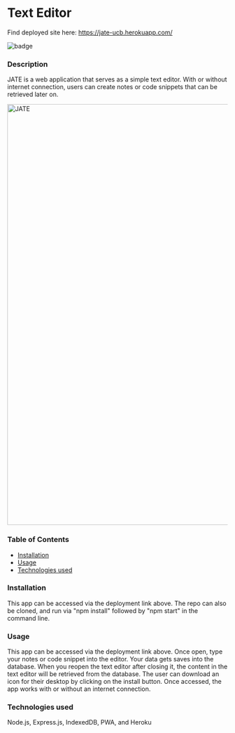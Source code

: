 # Text Editor

Find deployed site here: https://jate-ucb.herokuapp.com/

![badge](https://img.shields.io/badge/MIT-License-blue.svg)

### Description

JATE is a web application that serves as a simple text editor. With or without internet connection, users can create notes or code snippets that can be retrieved later on.

<img width="959" alt="JATE" src="https://user-images.githubusercontent.com/44861723/208057469-15076d63-2f5c-4fd3-a902-392d8c133cbd.png">

### Table of Contents 

- [Installation](#installation)
- [Usage](#usage)
- [Technologies used](#technologies-used)

### Installation

This app can be accessed via the deployment link above. The repo can also be cloned, and run via "npm install" followed by "npm start" in the command line.

### Usage

This app can be accessed via the deployment link above.
Once open, type your notes or code snippet into the editor. Your data gets saves into the database. When you reopen the text editor after closing it, the content in the text editor will be retrieved from the database. The user can download an icon for their desktop by clicking on the install button. Once accessed, the app works with or without an internet connection.

###  Technologies used

Node.js, Express.js, IndexedDB, PWA, and Heroku
